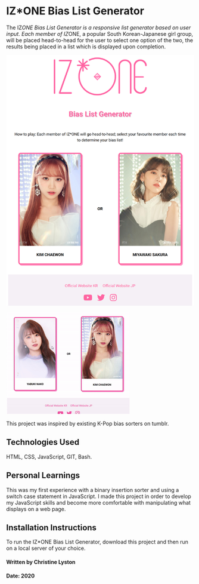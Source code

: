 # IZ*ONE Bias List Generator

The IZ*ONE Bias List Generator is a responsive list generator based on user input. Each member of IZ*ONE, a popular South Korean-Japanese girl group, will be placed head-to-head for the user to select one option of the two, the results being placed in a list which is displayed upon completion.

![](tablet-screenshot.png)

![](izone-tablet-gif.gif)

This project was inspired by existing K-Pop bias sorters on tumblr.

## Technologies Used

HTML, CSS, JavaScript, GIT, Bash.

## Personal Learnings

This was my first experience with a binary insertion sorter and using a switch case statement in JavaScript. I made this project in order to develop my JavaScript skills and become more comfortable with manipulating what displays on a web page.

## Installation Instructions

To run the IZ*ONE Bias List Generator, download this project and then run on a local server of your choice.

#### Written by Christine Lyston
#### Date: 2020
